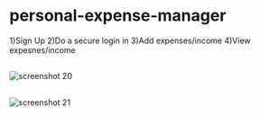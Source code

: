 # personal-expense-manager
1)Sign Up
2)Do a secure login in
3)Add expenses/income
4)View expesnes/income
##
![screenshot 20](https://user-images.githubusercontent.com/22055499/36641620-a091c060-1a58-11e8-9943-a8e1ca6316fa.png)
##
![screenshot 21](https://user-images.githubusercontent.com/22055499/36641633-e01f1f84-1a58-11e8-9253-718664b9a2c9.png)
